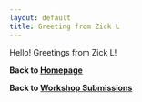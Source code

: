 ```yaml
---
layout: default
title: Greeting from Zick L
---
```


<!-- 
## TODO
1. Copy this template to the same directory and rename it to `your-name.md`.
2. Open the file, replace `[Your Name EXAMPLE]` in the title with your name.
3. Write a short greeting message or your thoughts to the bootcamp participants.
4. Save the file and commit the changes to your repository. 
5. Submit a pull request to the main repository.
-->

Hello! Greetings from Zick L! 

<!-- Your message here... -->




<!-- DON'T MODIFY THE TEXT BELOW -->
**Back to [Homepage](https://hackersclubsv.github.io/coe-coding-basics-bootcamp/)**

**Back to [Workshop Submissions](https://hackersclubsv.github.io/coe-coding-basics-bootcamp/pages/contents/submissions)**
